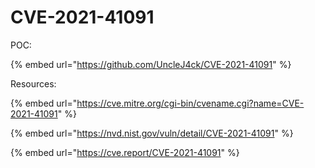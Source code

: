 # CVE-2021-41091

POC:

{% embed url="https://github.com/UncleJ4ck/CVE-2021-41091" %}

Resources:

{% embed url="https://cve.mitre.org/cgi-bin/cvename.cgi?name=CVE-2021-41091" %}

{% embed url="https://nvd.nist.gov/vuln/detail/CVE-2021-41091" %}

{% embed url="https://cve.report/CVE-2021-41091" %}
